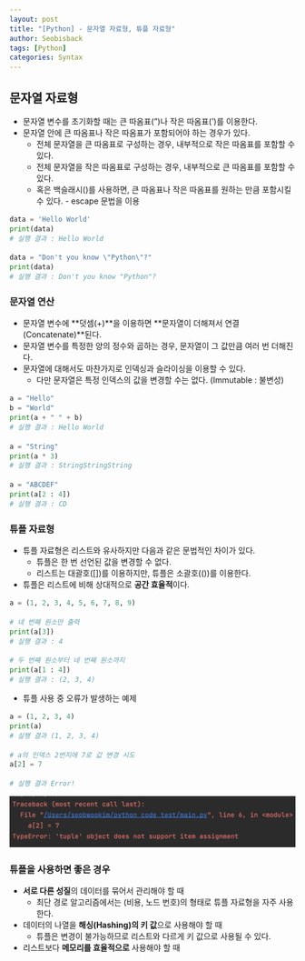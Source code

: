 ```yaml
---
layout: post
title: "[Python] - 문자열 자료형, 튜플 자료형"
author: Seobisback
tags: [Python]
categories: Syntax
---
```


## 문자열 자료형

- 문자열 변수를 초기화할 때는 큰 따옴표(”)나 작은 따옴표(’)를 이용한다.
- 문자열 안에 큰 따옴표나 작은 따옴표가 포함되어야 하는 경우가 있다.
  - 전체 문자열을 큰 따옴표로 구성하는 경우, 내부적으로 작은 따옴표를 포함할 수 있다.
  - 전체 문자열을 작은 따옴표로 구성하는 경우, 내부적으로 큰 따옴표를 포함할 수 있다.
  - 혹은 백슬래시(\)를 사용하면, 큰 따옴표나 작은 따옴표를 원하는 만큼 포함시킬 수 있다. - escape 문법을 이용

```python
data = 'Hello World'
print(data)
# 실행 결과 : Hello World

data = "Don't you know \"Python\"?"
print(data)
# 실행 결과 : Don't you know "Python"?
```

### 문자열 연산

- 문자열 변수에 **덧셈(+)**을 이용하면 **문자열이 더해져서 연결(Concatenate)**된다.
- 문자열 변수를 특정한 양의 정수와 곱하는 경우, 문자열이 그 값만큼 여러 번 더해진다.
- 문자열에 대해서도 마찬가지로 인덱싱과 슬라이싱을 이용할 수 있다.
  - 다만 문자열은 특정 인덱스의 값을 변경할 수는 없다. (Immutable : 불변성)

```python
a = "Hello"
b = "World"
print(a + " " + b)
# 실행 결과 : Hello World

a = "String"
print(a * 3)
# 실행 결과 : StringStringString

a = "ABCDEF"
print(a[2 : 4])
# 실행 결과 : CD
```

### 튜플 자료형

- 튜플 자료형은 리스트와 유사하지만 다음과 같은 문법적인 차이가 있다.
  - 튜플은 한 번 선언된 값을 변경할 수 없다.
  - 리스트는 대괄호([])를 이용하지만, 튜플은 소괄호(())를 이용한다.
- 튜플은 리스트에 비해 상대적으로 **공간 효율적**이다.

```python
a = (1, 2, 3, 4, 5, 6, 7, 8, 9)

# 네 번째 원소만 출력
print(a[3])
# 실행 결과 : 4

# 두 번째 원소부터 네 번째 원소까지
print(a[1 : 4])
# 실행 결과 : (2, 3, 4)
```

- 튜플 사용 중 오류가 발생하는 예제

```python
a = (1, 2, 3, 4)
print(a)
# 실행 결과 (1, 2, 3, 4)

# a의 인덱스 2번지에 7로 값 변경 시도
a[2] = 7

# 실행 결과 Error!
```

![string-tuple](/assets/images/2023-01-10-Python-string-tuple/string-tuple.png)

### 튜플을 사용하면 좋은 경우

- **서로 다른 성질**의 데이터를 묶어서 관리해야 할 때
  - 최단 경로 알고리즘에서는 (비용, 노드 번호)의 형태로 튜플 자료형을 자주 사용한다.
- 데이터의 나열을 **해싱(Hashing)의 키 값**으로 사용해야 할 때
  - 튜플은 변경이 불가능하므로 리스트와 다르게 키 값으로 사용될 수 있다.
- 리스트보다 **메모리를 효율적으로** 사용해야 할 때